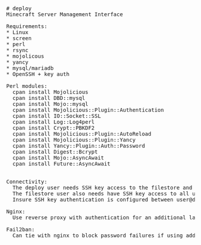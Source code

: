 <pre>
# deploy
Minecraft Server Management Interface

Requirements:
* Linux
* screen
* perl
* rsync
* mojolicous
* yancy
* mysql/mariadb
* OpenSSH + key auth

Perl modules:
  cpan install Mojolicious
  cpan install DBD::mysql
  cpan install Mojo::mysql
  cpan install Mojolicious::Plugin::Authentication
  cpan install IO::Socket::SSL
  cpan install Log::Log4perl
  cpan install Crypt::PBKDF2
  cpan install Mojolicious::Plugin::AutoReload
  cpan install Mojolicious::Plugin::Yancy
  cpan install Yancy::Plugin::Auth::Password 
  cpan install Digest::Bcrypt
  cpan install Mojo::AsyncAwait
  cpan install Future::AsyncAwait 
  
  
Connectivity:
  The deploy user needs SSH key access to the filestore and user@nodes.
  The filestore user also needs have SSH key access to all user and node combinations
  Insure SSH key authentication is configured between user@deploy => all user@nodes, and file store user@host => user@nodes

Nginx:
  Use reverse proxy with authentication for an additional layer of protection
  
Fail2ban:
  Can tie with nginx to block password failures if using additional nginx auth
  
</pre>
